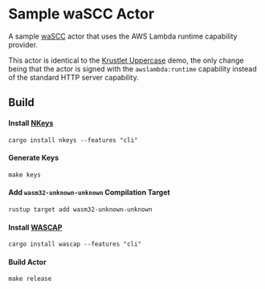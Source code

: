 # Sample waSCC Actor

A sample [waSCC](https://wascc.dev/) actor that uses the AWS Lambda runtime capability provider.

This actor is identical to the [Krustlet Uppercase](https://github.com/deislabs/krustlet/tree/master/demos/wascc/uppercase) demo,
the only change being that the actor is signed with the `awslambda:runtime` capability instead of the standard HTTP server capability.

## Build

#### Install [NKeys](https://github.com/encabulators/nkeys)

```console
cargo install nkeys --features "cli"
```

#### Generate Keys

```console
make keys
```

#### Add `wasm32-unknown-unknown` Compilation Target

```console
rustup target add wasm32-unknown-unknown
```

#### Install [WASCAP](https://github.com/wascc/wascap)

```console
cargo install wascap --features "cli"
```

#### Build Actor

```console
make release
```
